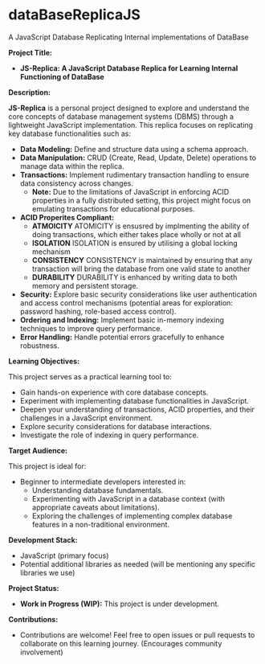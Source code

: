 # dataBaseReplicaJS
 A JavaScript Database Replicating Internal implementations of DataBase

 **Project Title:**

* **JS-Replica: A JavaScript Database Replica for Learning Internal Functioning of DataBase** 

**Description:**

**JS-Replica** is a personal project designed to explore and understand the core concepts of database management systems (DBMS) through a lightweight JavaScript implementation. This replica focuses on replicating key database functionalities such as:

* **Data Modeling:** Define and structure data using a schema approach.
* **Data Manipulation:** CRUD (Create, Read, Update, Delete) operations to manage data within the replica.
* **Transactions:** Implement rudimentary transaction handling to ensure data consistency across changes. 
    * **Note:** Due to the limitations of JavaScript in enforcing ACID properties in a fully distributed setting, this project might focus on emulating transactions for educational purposes. 
* **ACID Properites Compliant:** 
    * **ATMOICITY** ATOMICITY is ensusred by implmenting the ability of doing transactions, which either takes place wholly or not at all
    * **ISOLATION** ISOLATION is ensured by utilising a global locking mechanism 
    * **CONSISTENCY** CONSISTENCY is maintained by ensuring that any transaction will bring the database from one valid state to another
    * **DURABILITY** DURABILITY is enhanced by writing data to both memory and persistent storage.
* **Security:** Explore basic security considerations like user authentication and access control mechanisms (potential areas for exploration: password hashing, role-based access control).
* **Ordering and Indexing:** Implement basic in-memory indexing techniques to improve query performance.
* **Error Handling:** Handle potential errors gracefully to enhance robustness.


**Learning Objectives:**

This project serves as a practical learning tool to:

* Gain hands-on experience with core database concepts.
* Experiment with implementing database functionalities in JavaScript.
* Deepen your understanding of transactions, ACID properties, and their challenges in a JavaScript environment.
* Explore security considerations for database interactions.
* Investigate the role of indexing in query performance.

**Target Audience:**

This project is ideal for:

* Beginner to intermediate developers interested in:
    * Understanding database fundamentals.
    * Experimenting with JavaScript in a database context (with appropriate caveats about limitations).
    * Exploring the challenges of implementing complex database features in a non-traditional environment.

**Development Stack:**

* JavaScript (primary focus)
* Potential additional libraries as needed (will be mentioning any specific libraries we use)

**Project Status:**

* **Work in Progress (WIP):** This project is under development.

**Contributions:**

* Contributions are welcome! Feel free to open issues or pull requests to collaborate on this learning journey. (Encourages community involvement)

